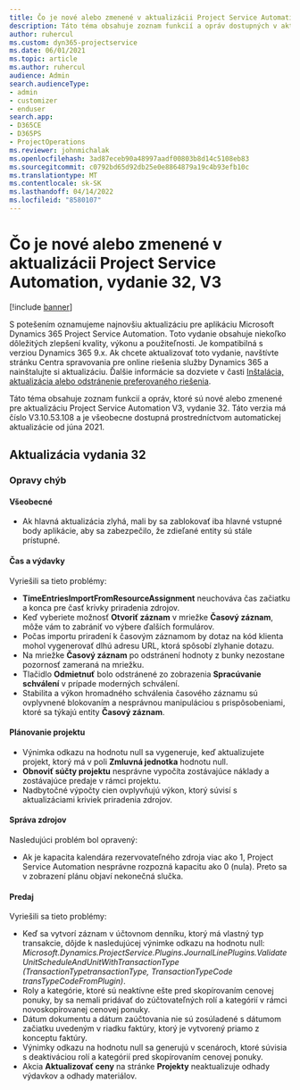 ```yaml
---
title: Čo je nové alebo zmenené v aktualizácii Project Service Automation, vydanie 32, V3
description: Táto téma obsahuje zoznam funkcií a opráv dostupných v aktualizácii Project Service Automation, vydanie 32, V3
author: ruhercul
ms.custom: dyn365-projectservice
ms.date: 06/01/2021
ms.topic: article
ms.author: ruhercul
audience: Admin
search.audienceType:
- admin
- customizer
- enduser
search.app:
- D365CE
- D365PS
- ProjectOperations
ms.reviewer: johnmichalak
ms.openlocfilehash: 3ad87eceb90a48997aadf00803b8d14c5108eb83
ms.sourcegitcommit: c0792bd65d92db25e0e8864879a19c4b93efb10c
ms.translationtype: MT
ms.contentlocale: sk-SK
ms.lasthandoff: 04/14/2022
ms.locfileid: "8580107"
---
```

# <a name="whats-new-or-changed-in-project-service-automation-update-release-32-v3"></a>Čo je nové alebo zmenené v aktualizácii Project Service Automation, vydanie 32, V3

[!include [banner](../includes/psa-now-project-operations.md)]

S potešením oznamujeme najnovšiu aktualizáciu pre aplikáciu Microsoft Dynamics 365 Project Service Automation. Toto vydanie obsahuje niekoľko dôležitých zlepšení kvality, výkonu a použiteľnosti. Je kompatibilná s verziou Dynamics 365 9.x. Ak chcete aktualizovať toto vydanie, navštívte stránku Centra spravovania pre online riešenia služby Dynamics 365 a nainštalujte si aktualizáciu. Ďalšie informácie sa dozviete v časti [Inštalácia, aktualizácia alebo odstránenie preferovaného riešenia](/power-platform/admin/install-remove-preferred-solution).

Táto téma obsahuje zoznam funkcií a opráv, ktoré sú nové alebo zmenené pre aktualizáciu Project Service Automation V3, vydanie 32. Táto verzia má číslo V3.10.53.108 a je všeobecne dostupná prostredníctvom automatickej aktualizácie od júna 2021.

## <a name="update-release-32"></a>Aktualizácia vydania 32

### <a name="bug-fixes"></a>Opravy chýb

#### <a name="general"></a>Všeobecné

- Ak hlavná aktualizácia zlyhá, mali by sa zablokovať iba hlavné vstupné body aplikácie, aby sa zabezpečilo, že zdieľané entity sú stále prístupné.

#### <a name="time-and-expense"></a>Čas a výdavky

Vyriešili sa tieto problémy:

- **TimeEntriesImportFromResourceAssignment** neuchováva čas začiatku a konca pre časť krivky priradenia zdrojov.
- Keď vyberiete možnosť **Otvoriť záznam** v mriežke **Časový záznam**, môže vám to zabrániť vo výbere ďalších formulárov.
- Počas importu priradení k časovým záznamom by dotaz na kód klienta mohol vygenerovať dlhú adresu URL, ktorá spôsobí zlyhanie dotazu.
- Na mriežke **Časový záznam** po odstránení hodnoty z bunky nezostane pozornosť zameraná na mriežku.
- Tlačidlo **Odmietnuť** bolo odstránené zo zobrazenia **Spracúvanie schválení** v prípade moderných schválení.
- Stabilita a výkon hromadného schválenia časového záznamu sú ovplyvnené blokovaním a nesprávnou manipuláciou s prispôsobeniami, ktoré sa týkajú entity **Časový záznam**.

#### <a name="project-planning"></a>Plánovanie projektu

- Výnimka odkazu na hodnotu null sa vygeneruje, keď aktualizujete projekt, ktorý má v poli **Zmluvná jednotka** hodnotu null.
- **Obnoviť súčty projektu** nesprávne vypočíta zostávajúce náklady a zostávajúce predaje v rámci projektu.
- Nadbytočné výpočty cien ovplyvňujú výkon, ktorý súvisí s aktualizáciami kriviek priradenia zdrojov.

#### <a name="resource-management"></a>Správa zdrojov

Nasledujúci problém bol opravený:

- Ak je kapacita kalendára rezervovateľného zdroja viac ako 1, Project Service Automation nesprávne rozpozná kapacitu ako 0 (nula). Preto sa v zobrazení plánu objaví nekonečná slučka.

#### <a name="sales"></a>Predaj

Vyriešili sa tieto problémy:

- Keď sa vytvorí záznam v účtovnom denníku, ktorý má vlastný typ transakcie, dôjde k nasledujúcej výnimke odkazu na hodnotu null: *Microsoft.Dynamics.ProjectService.Plugins.JournalLinePlugins.ValidateUnitScheduleAndUnitWithTransactionType (TransactionTypetransactionType, TransactionTypeCode transTypeCodeFromPlugin)*.
- Roly a kategórie, ktoré sú neaktívne ešte pred skopírovaním cenovej ponuky, by sa nemali pridávať do zúčtovateľných rolí a kategórií v rámci novoskopírovanej cenovej ponuky.
- Dátum dokumentu a dátum zaúčtovania nie sú zosúladené s dátumom začiatku uvedeným v riadku faktúry, ktorý je vytvorený priamo z konceptu faktúry.
- Výnimky odkazu na hodnotu null sa generujú v scenároch, ktoré súvisia s deaktiváciou rolí a kategórií pred skopírovaním cenovej ponuky.
- Akcia **Aktualizovať ceny** na stránke **Projekty** neaktualizuje odhady výdavkov a odhady materiálov.

